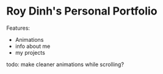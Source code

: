 # Roy Dinh's Personal Portfolio

Features:
- Animations
- info about me
- my projects

todo:
make cleaner animations while scrolling?
